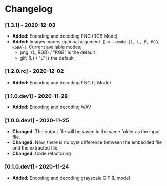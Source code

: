 # Changelog

### [1.3.1] - 2020-12-03
-  **Added:** Encoding and decoding PNG (RGB Mode)
-  **Added:** Images modes optional argument. `[-m --mode {1, L, P, RGB, RGBA}]`. Current available modes;
    - png: {L, RGB} / "RGB" is the default
    - gif: {L} / "L" is the default

### [1.2.0.rc] - 2020-12-02
-  **Added:** Encoding and decoding PNG (L Mode)

### [1.1.0.dev1] - 2020-11-28

-  **Added:** Encoding and decoding WAV

### [1.0.0.dev1] - 2020-11-25

- **Changed:** The output file will be saved in the same folder as the input file.
- **Changed:** Now, there is no byte difference between the embedded file and the extracted file.
- **Changed:** Code refactoring

### [0.1.0.dev1] - 2020-11-24

- **Added:** Encoding and decoding grayscale GIF (L mode)